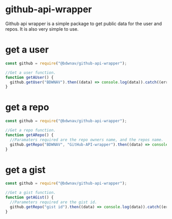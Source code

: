 # github-api-wrapper

Github api wrapper is a simple package to get public data for the user and repos. It is also very simple to use.

# get a user
 
```js
const github = require("@bdwnav/github-api-wrapper");

//Get a user function.
function getAUser() {
  github.getUser("BDWNAV").then((data) => console.log(data)).catch((err) => console.log(err));
}
```

# get a repo
```js
const github = require("@bdwnav/github-api-wrapper");

//Get a repo function.
function getARepo() {
  //Paramaters required are the repo owners name, and the repos name.
  github.getRepo("BDWNAV", "GitHub-API-wrapper").then((data) => console.log(data)).catch((err) => console.log(err));
}
```

# get a gist
```js
const github = require("@bdwnav/github-api-wrapper");

//Get a gist function.
function getAGist() {
  //Parameters required are the gist id.
  github.getRepo("gist id").then((data) => console.log(data)).catch((err) => console.log(err));
}
```